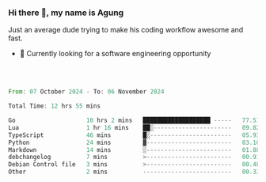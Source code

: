 ### Hi there 👋, my name is Agung
Just an average dude trying to make his coding workflow awesome and fast.

<!--
**agungfir98/agungfir98** is a ✨ _special_ ✨ repository because its `README.md` (this file) appears on your GitHub profile.
-->

- 🔭 Currently looking for a software engineering opportunity
<br/>
<br/>
<!--START_SECTION:waka-->

```rust
From: 07 October 2024 - To: 06 November 2024

Total Time: 12 hrs 55 mins

Go                    10 hrs 2 mins   ███████████████████ -----   77.51 %
Lua                   1 hr 16 mins    ██░----------------------   09.82 %
TypeScript            46 mins         █░-----------------------   05.93 %
Python                24 mins         ▓------------------------   03.10 %
Markdown              14 mins         ░------------------------   01.88 %
debchangelog          7 mins          >------------------------   00.91 %
Debian Control file   3 mins          >------------------------   00.48 %
Other                 2 mins          -------------------------   00.33 %
```

<!--END_SECTION:waka-->
